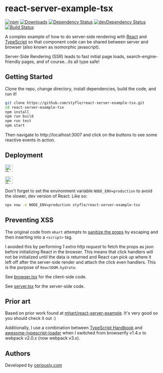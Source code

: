 # react-server-example-tsx

[![npm](https://img.shields.io/npm/v/react-server-example-tsx.svg?maxAge=86400)](https://www.npmjs.com/package/react-server-example-tsx)
[![Downloads](https://img.shields.io/npm/dt/react-server-example-tsx.svg)](https://www.npmjs.com/package/react-server-example-tsx)
[![Dependency Status](https://david-dm.org/styfle/react-server-example-tsx.svg)](https://david-dm.org/styfle/react-server-example-tsx)
[![devDependency Status](https://david-dm.org/styfle/react-server-example-tsx/dev-status.svg)](https://david-dm.org/styfle/react-server-example-tsx#info=devDependencies)
[![Build Status](https://travis-ci.org/styfle/react-server-example-tsx.svg?branch=master)](https://travis-ci.org/styfle/react-server-example-tsx)

A complex example of how to do server-side rendering with
[React](http://facebook.github.io/react/) and [TypeScript](https://www.typescriptlang.org/) so that component code can be shared between server and browser (also known as isomorphic javascript).

Server-Side Rendering (SSR) leads to fast initial page loads, search-engine-friendly pages, and of course...its all type safe!


## Getting Started

Clone the repo, change directory, install dependencies, build the code, and run it!

```sh
git clone https://github.com/styfle/react-server-example-tsx.git
cd react-server-example-tsx
npm install
npm run build
npm run test
npm start
```

Then navigate to http://localhost:3007 and click on the buttons to see some reactive events in action.

## Deployment


<a href="https://www.heroku.com/deploy/?template=https://github.com/styfle/react-server-example-tsx"><img src="https://www.herokucdn.com/deploy/button.svg" alt="Deploy to Heroku" height="25px"></a>

<a href="https://deploy.now.sh/?repo=https://github.com/styfle/react-server-example-tsx"><img src="https://deploy.now.sh/static/button.svg" alt="Deploy to Now" height="25px"></a>

Don't forget to set the environment variable `NODE_ENV=production` to avoid the slower, dev version of React. Like so:

```sh
npx now -e NODE_ENV=production styfle/react-server-example-tsx
```

## Preventing XSS

The original code from `mhart` attempts to [sanitize the props](https://github.com/mhart/react-server-example/blob/feada6183fe2fbb1a746492e157febe49eeafdcd/server.js#L106) by escaping and then inserting into a `<script>` tag.

I avoided this by performing *1 extra http request* to fetch the props as json before initializing React in the browser. This means that click handlers will not be initialized until the data is returned and React can pick up where it left off after the server-side render and attach the click even handlers. This is the purpose of `ReactDOM.hydrate`.

See [browser.tsx](https://github.com/styfle/react-server-example-tsx/blob/master/src/browser.tsx) for the client-side code.

See [server.tsx](https://github.com/styfle/react-server-example-tsx/blob/master/src/server.tsx) for the server-side code.

## Prior art

Based on prior work found at [mhart/react-server-example](https://github.com/mhart/react-server-example). It's very good so you should check it out :)

Additionally, I use a combination between [TypeScript Handbook](https://www.typescriptlang.org/docs/handbook/react-&-webpack.html#create-a-webpack-configuration-file) and [awesome-typescript-loader](https://github.com/s-panferov/awesome-typescript-loader#configuration) when I switched from browserify v1.4.x to webpack v2.0.x (now webpack v3.x).

## Authors

Developed by [ceriously.com](https://www.ceriously.com)
